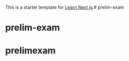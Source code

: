 This is a starter template for [Learn Next.js](https://nextjs.org/learn).# prelim-exam
# prelim-exam
# prelimexam
